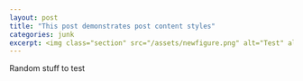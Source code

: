 ```yaml
---
layout: post
title: "This post demonstrates post content styles"
categories: junk
excerpt: <img class="section" src="/assets/newfigure.png" alt="Test" align="right"  width="35%" /> The PFI collaboration would like to welcome the following two students from the University of Houston's REU summer program. These students will work with the collaborators to help build and test the rehabilitation hardware and software.
---
```


Random stuff to test
